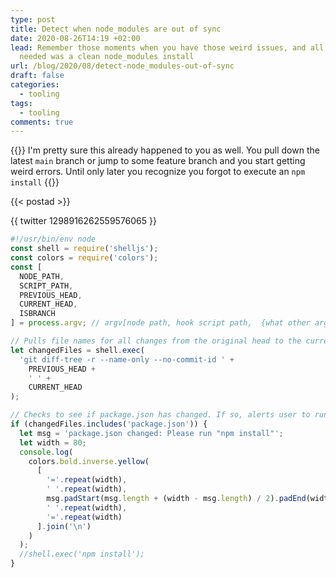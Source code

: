```yaml
---
type: post
title: Detect when node_modules are out of sync
date: 2020-08-26T14:19 +02:00
lead: Remember those moments when you have those weird issues, and all that was
  needed was a clean node_modules install
url: /blog/2020/08/detect-node_modules-out-of-sync
draft: false
categories:
  - tooling
tags:
  - tooling
comments: true
---
```

{{<intro>}}
  I'm pretty sure this already happened to you as well. You pull down the latest `main` branch or jump to some feature branch and you start getting weird errors. Until only later you recognize you forgot to execute an `npm install`
{{</intro>}}

<!--more-->

{{< postad >}}



{{ twitter 1298916262559576065 }}



```javascript
#!/usr/bin/env node
const shell = require('shelljs');
const colors = require('colors');
const [
  NODE_PATH,
  SCRIPT_PATH,
  PREVIOUS_HEAD,
  CURRENT_HEAD,
  ISBRANCH
] = process.argv; // argv[node path, hook script path,  {what other args come from a merge action?}]

// Pulls file names for all changes from the original head to the current head.
let changedFiles = shell.exec(
  'git diff-tree -r --name-only --no-commit-id ' +
    PREVIOUS_HEAD +
    ' ' +
    CURRENT_HEAD
);

// Checks to see if package.json has changed. If so, alerts user to run npm install.
if (changedFiles.includes('package.json')) {
  let msg = 'package.json changed: Please run "npm install"';
  let width = 80;
  console.log(
    colors.bold.inverse.yellow(
      [
        '='.repeat(width),
        ' '.repeat(width),
        msg.padStart(msg.length + (width - msg.length) / 2).padEnd(width, ' '),
        ' '.repeat(width),
        '='.repeat(width)
      ].join('\n')
    )
  );
  //shell.exec('npm install');
}
```